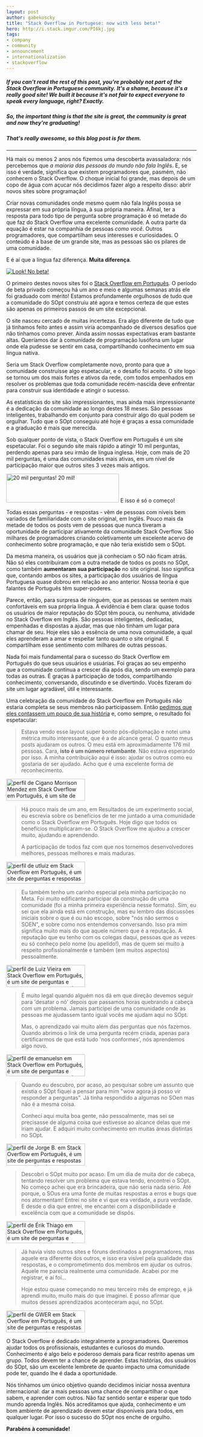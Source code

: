 ```yaml
---
layout: post
author: gabekoscky
title: "Stack Overflow in Portugese: now with less beta!"
hero: http://i.stack.imgur.com/PI6kj.jpg
tags:
- company
- community
- announcement
- internationalization
- stackoverflow
---
```


<h5>If you can’t read the rest of this post, you're probably not part of the Stack Overflow in Portuguese community. It's a shame, because it's a really good site! We built it because it's not fair to expect everyone to speak every language, right? Exactly.</h5>
<h5>So, the important thing is that the site is great, the community is great and now they're graduating!</h5>
<h5>That's really awesome, so this blog post is for them.</h5>

<hr />

Há mais ou menos 2 anos nós fizemos uma descoberta avassaladora: nós percebemos que <em>a maioria das pessoas do mundo não fala Inglês</em>. E, se isso é verdade, significa que existem programadores que, pasmém, não conhecem o Stack Overflow. O choque inicial foi grande, mas depois de um copo de água com açucar nós decidimos fazer algo a respeito disso: abrir novos sites sobre programação!

Criar novas comunidades onde mesmo quem não fala Inglês possa se expressar em sua própria língua, à sua própria maneira. Afinal, ter a resposta para todo tipo de pergunta sobre programação é só metade do que faz do Stack Overflow uma excelente comunidade. A outra parte da equação é estar na companhia de pessoas <em>como você</em>. Outros programadores, que compartilham seus interesses e curiosidades. O conteúdo é a base de um grande site, mas as pessoas são os pilares de uma comunidade.

E é aí que a língua faz diferença. <strong>Muita diferença</strong>.

<a href="http://i.stack.imgur.com/6cO2E.png"><img class=" size-full wp-image-15896 aligncenter" src="http://i.stack.imgur.com/6cO2E.png" alt="Look! No beta!"/></a>

O primeiro destes novos sites foi o <a href="http://pt.stackoverflow.com" target="_blank">Stack Overflow em Português</a>. O período de beta privado começou há um ano e meio e algumas semanas atrás ele foi graduado com mérito! Estamos profundamente orgulhosos de tudo que a comunidade do SOpt construiu até agora e temos certeza de que estes são apenas os primeiros passos de um site excepcional.

O site nasceu cercado de muitas incertezas. Era algo diferente de tudo que já tinhamos feito antes e assim viria acompanhado de diversos desafios que não tínhamos como prever. Ainda assim nossas expectativas eram bastante altas. Queríamos dar à comunidade de programação lusófona um lugar onde ela pudesse se sentir em casa, compartilhando conhecimento em sua língua nativa.

Seria um Stack Overflow completamente novo, pronto para que a comunidade construísse algo espetacular, e o desafio foi aceito. O site logo se tornou um dos mais fortes e ativos da rede, com todos empenhados em resolver os problemas que toda comunidade recém-nascida deve enfrentar para construir sua identidade e atingir o sucesso.

As estatísticas do site são impressionantes, mas ainda mais impressionante é a dedicação da comunidade ao longo destes 18 meses. São pessoas inteligentes, trabalhando em conjunto para construir algo do qual podem se orgulhar. Tudo que o SOpt conseguiu até hoje é graças a essa comunidade e a graduação é mais que merecida.

Sob qualquer ponto de vista, o Stack Overflow em Português é um site espetacular. Foi o segundo site mais rápido a atingir 10 mil perguntas, perdendo apenas para seu irmão de língua inglesa. Hoje, com mais de 20 mil perguntas, é uma das comunidades mais ativas, em um nível de participação maior que outros sites 3 vezes mais antigos.

<a href="http://i.stack.imgur.com/F8YJH.png"><img class="size-full wp-image-15893" src="http://i.stack.imgur.com/F8YJH.png" alt="20 mil perguntas! 20 mil!" width="298" height="76" /></a> E isso é só o começo!

Todas essas perguntas - e respostas - vêm de pessoas com níveis bem variados de familiaridade com o site original, em Inglês. Pouco mais da metade de todos os posts vem de pessoas que nunca tiveram a oportunidade de participar ativamente da comunidade Stack Overflow. São milhares de programadores criando coletivamente um excelente acervo de conhecimento sobre programação, e que não teria existido sem o SOpt.

Da mesma maneira, os usuários que já conheciam o SO não ficam atrás. Não só eles contribuiram com a outra metade de todos os posts no SOpt, como também <strong>aumentaram sua participação</strong> no site original. Isso significa que, contando ambos os sites, a participação dos usuários de língua Portuguesa quase dobrou em relação ao ano anterior. Nossa teoria é que falantes de Português têm super-poderes.

Parece, então, para surpresa de ninguém, que as pessoas se sentem mais confortáveis em sua própria língua. A evidência é bem clara: quase todos os usuários de maior reputação do SOpt têm pouca, ou nenhuma, atividade no Stack Overflow em Inglês. São pessoas inteligentes, dedicadas, empenhadas e dispostas a ajudar, mas que não tinham um lugar para chamar de seu. Hoje eles são a essência de uma nova comunidade, a qual eles aprenderam a amar e respeitar tanto quanto o site original. E compartilham esse sentimento com milhares de outras pessoas.

Nada foi mais fundamental para o sucesso do Stack Overflow em Português do que seus usuários e usuárias. Foi graças ao seu empenho que a comunidade continua a crescer dia após dia, sendo um exemplo para todas as outras. É graças à participação de todos, compartilhando conhecimento, conversando, discutindo e se divertindo. Vocês fizeram do site um lugar agradável, útil e interessante.

Uma celebração da comunidade do Stack Overflow em Português não estaria completa se seus membros não participassem. Então <a href="http://meta.pt.stackoverflow.com/q/3757" target="_blank">pedimos que eles contassem um pouco de sua história</a> e, como sempre, o resultado foi espetacular:
<blockquote>Estava vendo esse layout super bonito pós-diplomação e notei uma métrica muito interessante, que é a de alcance geral. O quanto meus posts ajudaram os outros. O meu está em aproximadamente 176 mil pessoas. Cara, <strong>isto é um número retumbante</strong>. Não estava esperando por isso. A minha contribuição aqui é isso: ajudar os outros como eu gostaria de ser ajudado. Acho que é uma excelente forma de reconhecimento.</blockquote>
<a href="http://pt.stackoverflow.com/users/2999/cigano-morrison-mendez"><img title="perfil de Cigano Morrison Mendez em Stack Overflow em Português, é um site de perguntas e respostas para programadores profissionais e entusiastas" src="http://pt.stackoverflow.com/users/flair/2999.png" alt="perfil de Cigano Morrison Mendez em Stack Overflow em Português, é um site de perguntas e respostas para programadores profissionais e entusiastas" width="208" height="58" /></a>
<blockquote>Há pouco mais de um ano, em Resultados de um experimento social, eu escrevia sobre os benefícios de ter me juntado a uma comunidade como o Stack Overflow em Português. Hoje digo que todos os benefícios multiplicaram-se. O Stack Overflow me ajudou a crescer muito, ajudando e aprendendo.

A participação de todos faz com que nos tornemos desenvolvedores melhores, pessoas melhores e mais maduras.</blockquote>
<a href="http://pt.stackoverflow.com/users/227/utluiz"><img title="perfil de utluiz em Stack Overflow em Português, é um site de perguntas e respostas para programadores profissionais e entusiastas" src="http://pt.stackoverflow.com/users/flair/227.png" alt="perfil de utluiz em Stack Overflow em Português, é um site de perguntas e respostas para programadores profissionais e entusiastas" width="208" height="58" /></a>
<blockquote>Eu também tenho um carinho especial pela minha participação no Meta. Foi muito edificante participar da construção de uma comunidade (foi a minha primeira experiência nesse formato). Sim, eu sei que ela ainda está em construção, mas eu lembro das discussões iniciais sobre o que é ou não escopo, sobre "nós não sermos o SOEN", e sobre como nos entendemos conversando. Isso pra mim significa muito mais do que aquele número que é a reputação. A reputação que eu tenho com os colegas daqui, pessoas que as vezes eu só conheço pelo nome (ou apelido!), mas de quem sei muito a respeito profissionalmente e também (em muitos aspectos) pessoalmente.</blockquote>
<a href="http://pt.stackoverflow.com/users/73/luiz-vieira"><img title="perfil de Luiz Vieira em Stack Overflow em Português, é um site de perguntas e respostas para programadores profissionais e entusiastas" src="http://pt.stackoverflow.com/users/flair/73.png" alt="perfil de Luiz Vieira em Stack Overflow em Português, é um site de perguntas e respostas para programadores profissionais e entusiastas" width="208" height="58" /></a>
<blockquote>É muito legal quando alguém nos dá em que direção devemos seguir para 'desatar o nó' depois que passamos horas quebrando a cabeça com um problema. Jamais participei de uma comunidade onde as pessoas me ajudassem tanto igual vocês me ajudam aqui no SOpt.

Mas, o aprendizado vai muito além das perguntas que nós fazemos. Quando abrimos o link de uma pergunta recém criada, apenas para certificarmos de que está tudo 'nos conformes', nós aprendemos algo novo.</blockquote>
<a href="http://pt.stackoverflow.com/users/9067/emanuelsn"><img title="perfil de emanuelsn em Stack Overflow em Português, é um site de perguntas e respostas para programadores profissionais e entusiastas" src="http://pt.stackoverflow.com/users/flair/9067.png" alt="perfil de emanuelsn em Stack Overflow em Português, é um site de perguntas e respostas para programadores profissionais e entusiastas" width="208" height="58" /></a>
<blockquote>Quando eu descubro, por acaso, ao pesquisar sobre um assunto que existia o SOpt fiquei a pensar para mim "wow agora já posso vir responder a perguntas". Já tinha respondido a algumas no SOen mas não é a mesma coisa.

Conheci aqui muita boa gente, não pessoalmente, mas sei se precisasse de alguma coisa que estivesse ao alcance delas que me iriam ajudar. E adquiri muito conhecimento em muitas áreas distintas no SOpt.</blockquote>
<a href="http://pt.stackoverflow.com/users/7210/jorge-b"><img title="perfil de Jorge B. em Stack Overflow em Português, é um site de perguntas e respostas para programadores profissionais e entusiastas" src="http://pt.stackoverflow.com/users/flair/7210.png" alt="perfil de Jorge B. em Stack Overflow em Português, é um site de perguntas e respostas para programadores profissionais e entusiastas" width="208" height="58" /></a>
<blockquote>Descobri o SOpt muito por acaso. Em um dia de muita dor de cabeça, tentando resolver um problema que estava tendo, encontrei o SOpt. No começo achei que era brincadeira, que não seria nada sério. Até porque, o SOus era uma fonte de muitas respostas a erros e bugs que nos atormentam! Entrei no site e vi que era verdade, a pura verdade. E desde o dia que entrei, me encantei com a disponibilidade e excelência com que a comunidade se dispôs.</blockquote>
<a href="http://pt.stackoverflow.com/users/8159/%c3%89rik-thiago"><img title="perfil de Érik Thiago em Stack Overflow em Português, é um site de perguntas e respostas para programadores profissionais e entusiastas" src="http://pt.stackoverflow.com/users/flair/8159.png" alt="perfil de Érik Thiago em Stack Overflow em Português, é um site de perguntas e respostas para programadores profissionais e entusiastas" width="208" height="58" /></a>
<blockquote>Já havia visto outros sites e fóruns destinados a programadores, mas aquele era diferente dos outros, e isso era visível pela qualidade das respostas, e o comprometimento dos membros em ajudar os outros. Aquele me parecia realmente uma comunidade. Acabei por me registrar, e aí foi...

Hoje estou quase começando no meu terceiro mês de emprego, e já aprendi muito, muito mais do que imaginei. E posso afirmar que muitos desses aprendizados aconteceram aqui, no SOpt.</blockquote>
<a href="http://pt.stackoverflow.com/users/22780/gwer"><img title="perfil de GWER em Stack Overflow em Português, é um site de perguntas e respostas para programadores profissionais e entusiastas" src="http://pt.stackoverflow.com/users/flair/22780.png" alt="perfil de GWER em Stack Overflow em Português, é um site de perguntas e respostas para programadores profissionais e entusiastas" width="208" height="58" /></a>

O Stack Overflow é dedicado integralmente a programadores. Queremos ajudar todos os profissionais, estudantes e curiosos do mundo. Conhecimento é algo belo e poderoso demais para ficar restrito apenas um grupo. Todos devem ter a chance de aprender. Estas histórias, dos usuários do SOpt, são um excelente lembrete de quanto impacto uma comunidade pode ter, quando lhe é dada a oportunidade.

Nós tínhamos um único objetivo quando decidimos iniciar nossa aventura internacional: dar a mais pessoas uma chance de compartilhar o que sabem, e aprender com outros. Não faz sentido sentar e esperar que todo mundo aprenda Inglês. Nós acreditamos que ajuda, conhecimento e um bom ambiente de aprendizado devem estar disponíveis para todos, em qualquer lugar. Por isso o sucesso do SOpt nos enche de orgulho.

<strong>Parabéns à comunidade!</strong>